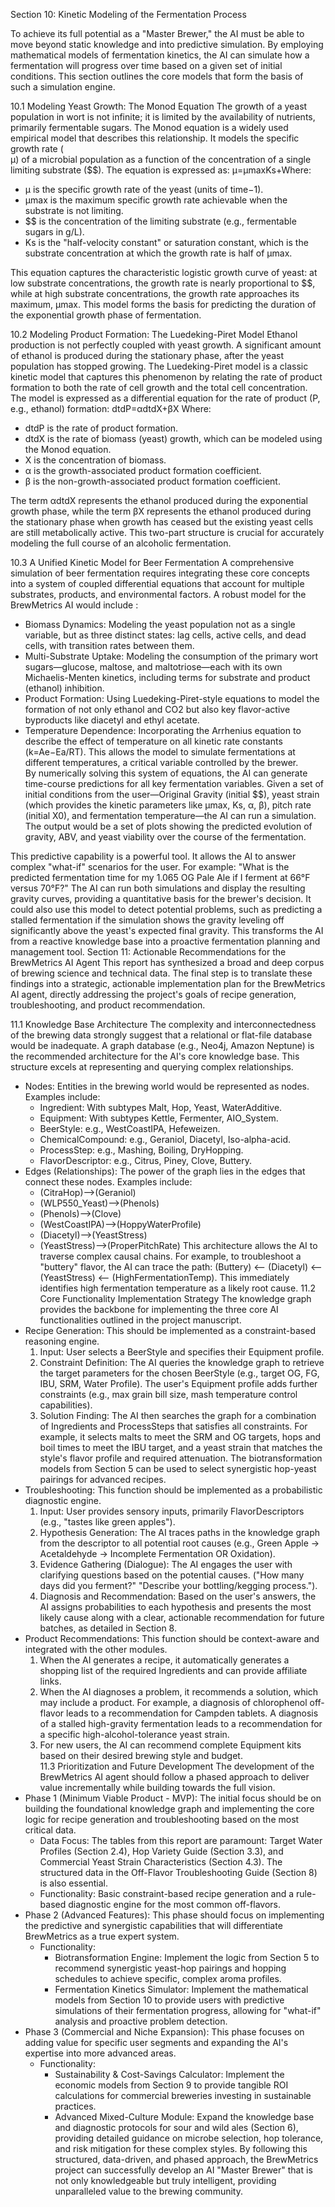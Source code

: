 Section 10: Kinetic Modeling of the Fermentation Process

To achieve its full potential as a "Master Brewer," the AI must be able to move beyond static knowledge and into predictive simulation. By employing mathematical models of fermentation kinetics, the AI can simulate how a fermentation will progress over time based on a given set of initial conditions. This section outlines the core models that form the basis of such a simulation engine.

10.1 Modeling Yeast Growth: The Monod Equation
The growth of a yeast population in wort is not infinite; it is limited by the availability of nutrients, primarily fermentable sugars. The Monod equation is a widely used empirical model that describes this relationship. It models the specific growth rate (  
μ) of a microbial population as a function of the concentration of a single limiting substrate ($$).
The equation is expressed as:
μ=μmax​Ks​+​
Where:
* μ is the specific growth rate of the yeast (units of time−1).
* μmax​ is the maximum specific growth rate achievable when the substrate is not limiting.
* $$ is the concentration of the limiting substrate (e.g., fermentable sugars in g/L).
* Ks​ is the "half-velocity constant" or saturation constant, which is the substrate concentration at which the growth rate is half of μmax​.  

This equation captures the characteristic logistic growth curve of yeast: at low substrate concentrations, the growth rate is nearly proportional to $$, while at high substrate concentrations, the growth rate approaches its maximum, μmax​. This model forms the basis for predicting the duration of the exponential growth phase of fermentation.  

10.2 Modeling Product Formation: The Luedeking-Piret Model
Ethanol production is not perfectly coupled with yeast growth. A significant amount of ethanol is produced during the stationary phase, after the yeast population has stopped growing. The Luedeking-Piret model is a classic kinetic model that captures this phenomenon by relating the rate of product formation to both the rate of cell growth and the total cell concentration.  
The model is expressed as a differential equation for the rate of product (P, e.g., ethanol) formation:
dtdP​=αdtdX​+βX
Where:
* dtdP​ is the rate of product formation.
* dtdX​ is the rate of biomass (yeast) growth, which can be modeled using the Monod equation.
* X is the concentration of biomass.
* α is the growth-associated product formation coefficient.
* β is the non-growth-associated product formation coefficient.  

The term αdtdX​ represents the ethanol produced during the exponential growth phase, while the term βX represents the ethanol produced during the stationary phase when growth has ceased but the existing yeast cells are still metabolically active. This two-part structure is crucial for accurately modeling the full course of an alcoholic fermentation.  

10.3 A Unified Kinetic Model for Beer Fermentation
A comprehensive simulation of beer fermentation requires integrating these core concepts into a system of coupled differential equations that account for multiple substrates, products, and environmental factors. A robust model for the BrewMetrics AI would include :  
* Biomass Dynamics: Modeling the yeast population not as a single variable, but as three distinct states: lag cells, active cells, and dead cells, with transition rates between them.  
* Multi-Substrate Uptake: Modeling the consumption of the primary wort sugars—glucose, maltose, and maltotriose—each with its own Michaelis-Menten kinetics, including terms for substrate and product (ethanol) inhibition.  
* Product Formation: Using Luedeking-Piret-style equations to model the formation of not only ethanol and CO2​ but also key flavor-active byproducts like diacetyl and ethyl acetate.  
* Temperature Dependence: Incorporating the Arrhenius equation to describe the effect of temperature on all kinetic rate constants (k=Ae−Ea​/RT). This allows the model to simulate fermentations at different temperatures, a critical variable controlled by the brewer.  
By numerically solving this system of equations, the AI can generate time-course predictions for all key fermentation variables. Given a set of initial conditions from the user—Original Gravity (initial $$), yeast strain (which provides the kinetic parameters like μmax​, Ks​, α, β), pitch rate (initial X0​), and fermentation temperature—the AI can run a simulation. The output would be a set of plots showing the predicted evolution of gravity, ABV, and yeast viability over the course of the fermentation.

This predictive capability is a powerful tool. It allows the AI to answer complex "what-if" scenarios for the user. For example: "What is the predicted fermentation time for my 1.065 OG Pale Ale if I ferment at 66°F versus 70°F?" The AI can run both simulations and display the resulting gravity curves, providing a quantitative basis for the brewer's decision. It could also use this model to detect potential problems, such as predicting a stalled fermentation if the simulation shows the gravity leveling off significantly above the yeast's expected final gravity. This transforms the AI from a reactive knowledge base into a proactive fermentation planning and management tool.
Section 11: Actionable Recommendations for the BrewMetrics AI Agent
This report has synthesized a broad and deep corpus of brewing science and technical data. The final step is to translate these findings into a strategic, actionable implementation plan for the BrewMetrics AI agent, directly addressing the project's goals of recipe generation, troubleshooting, and product recommendation.  

11.1 Knowledge Base Architecture
The complexity and interconnectedness of the brewing data strongly suggest that a relational or flat-file database would be inadequate. A graph database (e.g., Neo4j, Amazon Neptune) is the recommended architecture for the AI's core knowledge base. This structure excels at representing and querying complex relationships.
* Nodes: Entities in the brewing world would be represented as nodes. Examples include:
   * Ingredient: With subtypes Malt, Hop, Yeast, WaterAdditive.
   * Equipment: With subtypes Kettle, Fermenter, AIO_System.
   * BeerStyle: e.g., WestCoastIPA, Hefeweizen.
   * ChemicalCompound: e.g., Geraniol, Diacetyl, Iso-alpha-acid.
   * ProcessStep: e.g., Mashing, Boiling, DryHopping.
   * FlavorDescriptor: e.g., Citrus, Piney, Clove, Buttery.
* Edges (Relationships): The power of the graph lies in the edges that connect these nodes. Examples include:
   * (CitraHop)-->(Geraniol)
   * (WLP550_Yeast)-->(Phenols)
   * (Phenols)-->(Clove)
   * (WestCoastIPA)-->(HoppyWaterProfile)
   * (Diacetyl)-->(YeastStress)
   * (YeastStress)-->(ProperPitchRate)
This architecture allows the AI to traverse complex causal chains. For example, to troubleshoot a "buttery" flavor, the AI can trace the path: (Buttery) <-- (Diacetyl) <-- (YeastStress) <-- (HighFermentationTemp). This immediately identifies high fermentation temperature as a likely root cause.
11.2 Core Functionality Implementation Strategy
The knowledge graph provides the backbone for implementing the three core AI functionalities outlined in the project manuscript.  
* Recipe Generation: This should be implemented as a constraint-based reasoning engine.
   1. Input: User selects a BeerStyle and specifies their Equipment profile.
   2. Constraint Definition: The AI queries the knowledge graph to retrieve the target parameters for the chosen BeerStyle (e.g., target OG, FG, IBU, SRM, Water Profile). The user's Equipment profile adds further constraints (e.g., max grain bill size, mash temperature control capabilities).
   3. Solution Finding: The AI then searches the graph for a combination of Ingredients and ProcessSteps that satisfies all constraints. For example, it selects malts to meet the SRM and OG targets, hops and boil times to meet the IBU target, and a yeast strain that matches the style's flavor profile and required attenuation. The biotransformation models from Section 5 can be used to select synergistic hop-yeast pairings for advanced recipes.
* Troubleshooting: This function should be implemented as a probabilistic diagnostic engine.
   1. Input: User provides sensory inputs, primarily FlavorDescriptors (e.g., "tastes like green apples").
   2. Hypothesis Generation: The AI traces paths in the knowledge graph from the descriptor to all potential root causes (e.g., Green Apple -> Acetaldehyde -> Incomplete Fermentation OR Oxidation).
   3. Evidence Gathering (Dialogue): The AI engages the user with clarifying questions based on the potential causes. ("How many days did you ferment?" "Describe your bottling/kegging process.").
   4. Diagnosis and Recommendation: Based on the user's answers, the AI assigns probabilities to each hypothesis and presents the most likely cause along with a clear, actionable recommendation for future batches, as detailed in Section 8.
* Product Recommendations: This function should be context-aware and integrated with the other modules.
   1. When the AI generates a recipe, it automatically generates a shopping list of the required Ingredients and can provide affiliate links.  
   2. When the AI diagnoses a problem, it recommends a solution, which may include a product. For example, a diagnosis of chlorophenol off-flavor leads to a recommendation for Campden tablets. A diagnosis of a stalled high-gravity fermentation leads to a recommendation for a specific high-alcohol-tolerance yeast strain.
   3. For new users, the AI can recommend complete Equipment kits based on their desired brewing style and budget.  
11.3 Prioritization and Future Development
The development of the BrewMetrics AI agent should follow a phased approach to deliver value incrementally while building towards the full vision.
* Phase 1 (Minimum Viable Product - MVP): The initial focus should be on building the foundational knowledge graph and implementing the core logic for recipe generation and troubleshooting based on the most critical data.
   * Data Focus: The tables from this report are paramount: Target Water Profiles (Section 2.4), Hop Variety Guide (Section 3.3), and Commercial Yeast Strain Characteristics (Section 4.3). The structured data in the Off-Flavor Troubleshooting Guide (Section 8) is also essential.
   * Functionality: Basic constraint-based recipe generation and a rule-based diagnostic engine for the most common off-flavors.
* Phase 2 (Advanced Features): This phase should focus on implementing the predictive and synergistic capabilities that will differentiate BrewMetrics as a true expert system.
   * Functionality:
      * Biotransformation Engine: Implement the logic from Section 5 to recommend synergistic yeast-hop pairings and hopping schedules to achieve specific, complex aroma profiles.
      * Fermentation Kinetics Simulator: Implement the mathematical models from Section 10 to provide users with predictive simulations of their fermentation progress, allowing for "what-if" analysis and proactive problem detection.
* Phase 3 (Commercial and Niche Expansion): This phase focuses on adding value for specific user segments and expanding the AI's expertise into more advanced areas.
   * Functionality:
      * Sustainability & Cost-Savings Calculator: Implement the economic models from Section 9 to provide tangible ROI calculations for commercial breweries investing in sustainable practices.
      * Advanced Mixed-Culture Module: Expand the knowledge base and diagnostic protocols for sour and wild ales (Section 6), providing detailed guidance on microbe selection, hop tolerance, and risk mitigation for these complex styles.
By following this structured, data-driven, and phased approach, the BrewMetrics project can successfully develop an AI "Master Brewer" that is not only knowledgeable but truly intelligent, providing unparalleled value to the brewing community.
